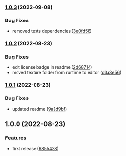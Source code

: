 ### [1.0.3](https://github.com/marc-antoine-girard/Guid-Based-Reference/compare/v1.0.2...v1.0.3) (2022-09-08)


### Bug Fixes

* removed tests dependencies ([3e0fd58](https://github.com/marc-antoine-girard/Guid-Based-Reference/commit/3e0fd58c9a88cd7589589e9cf977a5379db570dc))

### [1.0.2](https://github.com/marc-antoine-girard/Guid-Based-Reference/compare/v1.0.1...v1.0.2) (2022-08-23)


### Bug Fixes

* edit license badge in readme ([2d68714](https://github.com/marc-antoine-girard/Guid-Based-Reference/commit/2d68714164bc4204413f6af2e4076c1233338911))
* moved texture folder from runtime to editor ([d3a3e56](https://github.com/marc-antoine-girard/Guid-Based-Reference/commit/d3a3e5604aae3d8b1203e08ae0d20376ebc2f14a))

### [1.0.1](https://github.com/marc-antoine-girard/Guid-Based-Reference/compare/v1.0.0...v1.0.1) (2022-08-23)


### Bug Fixes

* updated readme ([9a2d9bf](https://github.com/marc-antoine-girard/Guid-Based-Reference/commit/9a2d9bfcbd4e2bed68f056076f05665f8b9631f4))

## 1.0.0 (2022-08-23)


### Features

* first release ([6855438](https://github.com/marc-antoine-girard/Guid-Based-Reference/commit/6855438c7985b54f67094a5936daa27255ae264a))

